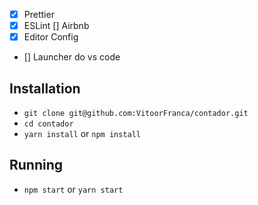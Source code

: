 - [x] Prettier
- [x] ESLint
      [] Airbnb
- [x] Editor Config

- [] Launcher do vs code

## Installation

- `git clone git@github.com:VitoorFranca/contador.git`
- `cd contador`
- `yarn install` or `npm install`

## Running
 
- `npm start` or `yarn start`
